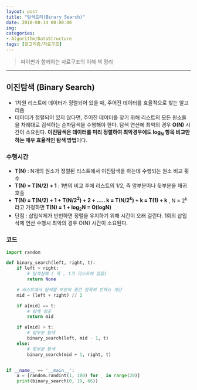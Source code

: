 ```yaml
---
layout: post
title: "탐색트리(Binary Search)"
date: 2018-08-14 00:00:00
img:
categories:
- Algorithm/DataStructure
tags: [알고리즘/자료구조]
---
```

> 파이썬과 함께하는 자료구조의 이해 책 정리

----

## 이진탐색 (Binary Search)
- 1차원 리스트에 데이터가 정렬되어 있을 때, 주어진 데이터를 효율적으로 찾는 알고리즘
- 데이터가 정렬되어 있지 않다면, 주어진 데이터를 찾기 위해 리스트의 모든 원소들을 차례대로 검색하는 순차탐색을 수행해야 한다. 탐색 연산에 최악의 경우 **O(N)** 시간이 소요된다. **이진탐색은 데이터를 미리 정렬하여 최악경우에도 log<sub>N</sub> 항목 비교만 하는 매우 효율적인 탐색 방법**이다.


### 수행시간
- **T(N)** : N개의 원소가 정렬된 리스트에서 이진탐색을 하는데 수행되는 원소 비교 횟수
- **T(N) = T(N/2) + 1** : 1번의 비교 후에 리스트의 1/2, 즉 앞부분이나 뒷부분을 재귀호출
- **T(N) = T(N/2) + 1 + T(N/2<sup>2</sup>) + 2 + ..... k = T(N/2<sup>k</sup>) + k  = T(1) + k** , N = 2<sup>k</sup>라고 가정하면 **T(N) = 1 + log<sub>2</sub>N = O(logN)**
- 단점 : 삽입삭제가 빈번하면 정렬을 유지하기 위해 시간이 오래 걸린다. 1회의 삽입 삭제 연산 수행시 최악의 경우 O(N) 시간이 소요된다.
 
### 코드
```python
import random

def binary_search(left, right, t):
    if left > right:
        # 탐색실패 ( 즉 , t가 리스트에 없음)
        return None

    # 리스트에서 탐색할 부분의 중간 항목의 인덱스 계산
    mid = (left + right) // 2

    if a[mid] == t:
        # 탐색 성공
        return mid

    if a[mid] > t:
        # 앞부분 탐색
        binary_search(left, mid - 1, t)
    else:
        # 뒷부분 탐색
        binary_search(mid + 1, right, t)


if __name__ == '__main__':
    a = [random.randint(1, 100) for _ in range(20)]
    print(binary_search(0, 19, 66))

```

